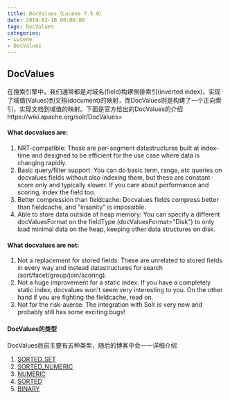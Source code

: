 ```yaml
---
title: DocValues（Lucene 7.5.0）
date: 2019-02-18 00:00:00
tags: DocValues
categories:
- Lucene
- DocValues
---
```


## DocValues

在搜索引擎中，我们通常都是对域名(field)构建倒排索引(inverted index)，实现了域值(Values)到文档(document)的映射，而DocValues则是构建了一个正向索引，实现文档到域值的映射。下面是官方给出的DocValues的介绍https://wiki.apache.org/solr/DocValues=
#### What docvalues are:
1. NRT-compatible: These are per-segment datastructures built at index-time and designed to be efficient for the use case where data is changing rapidly.
2. Basic query/filter support: You can do basic term, range, etc queries on docvalues fields without also indexing them, but these are constant-score only and typically slower. If you care about performance and scoring, index the field too.
3. Better compression than fieldcache: Docvalues fields compress better than fieldcache, and "insanity" is impossible.
4. Able to store data outside of heap memory: You can specify a different docValuesFormat on the fieldType (docValuesFormat="Disk") to only load minimal data on the heap, keeping other data structures on disk.
#### What docvalues are not:
1. Not a replacement for stored fields: These are unrelated to stored fields in every way and instead datastructures for search (sort/facet/group/join/scoring).
2. Not a huge improvement for a static index: If you have a completely static index, docvalues won't seem very interesting to you. On the other hand if you are fighting the fieldcache, read on.
3. Not for the risk-averse: The integration with Solr is very new and probably still has some exciting bugs!
#### DocValues的类型
DocValues目前主要有五种类型，随后的博客中会一一详细介绍
1. [SORTED_SET](http://www.amazingkoala.com.cn/Lucene/DocValues/2019/0412/SortedSetDocValues)
2. [SORTED_NUMERIC ](http://www.amazingkoala.com.cn/Lucene/DocValues/2019/0410/SortedNumericDocValues)
3. [NUMERIC](http://www.amazingkoala.com.cn/Lucene/DocValues/2019/0409/NumericDocValues)
4. [SORTED](http://www.amazingkoala.com.cn/Lucene/DocValues/2019/0219/SortedDocValues)
5. [BINARY](http://www.amazingkoala.com.cn/Lucene/DocValues/2019/0412/BinaryDocValues)